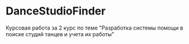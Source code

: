 # DanceStudioFinder
Курсовая работа за 2 курс по теме "Разработка системы помощи в поиске студий танцев и учета их работы"
